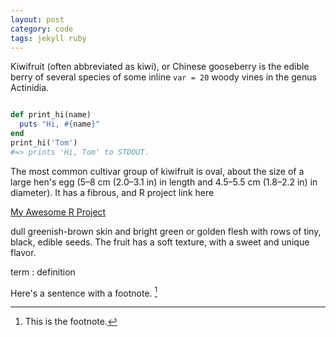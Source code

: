 ```yaml
---
layout: post
category: code
tags: jekyll ruby
---
```


Kiwifruit (often abbreviated as kiwi), or Chinese gooseberry is the edible
berry of several species of some inline `var = 20` woody vines in the genus Actinidia.

```ruby

def print_hi(name)
  puts "Hi, #{name}"
end
print_hi('Tom')
#=> prints 'Hi, Tom' to STDOUT.

```



The most common cultivar group of kiwifruit is oval, about the size of a large
hen's egg (5–8 cm (2.0–3.1 in) in length and 4.5–5.5 cm (1.8–2.2 in) in
diameter). It has a fibrous, and R project link here 

[My Awesome R Project](https://rstudio.cloud/project/1345039)

dull greenish-brown skin and bright green or
golden flesh with rows of tiny, black, edible seeds. The fruit has a soft
texture, with a sweet and unique flavor.

term
: definition 

Here's a sentence with a footnote. [^1]

[^1]: This is the footnote. 
